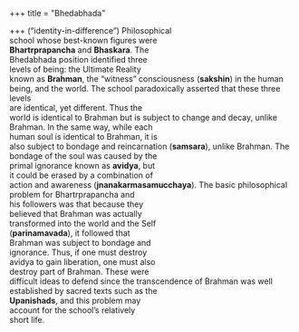+++
title = "Bhedabhada"

+++
(“identity-in-difference”) Philosophical  
school whose best-known figures were  
**Bhartrprapancha** and **Bhaskara**. The  
Bhedabhada position identified three  
levels of being: the Ultimate Reality  
known as **Brahman**, the “witness” consciousness (**sakshin**) in the human  
being, and the world. The school paradoxically asserted that these three levels  
are identical, yet different. Thus the  
world is identical to Brahman but is subject to change and decay, unlike  
Brahman. In the same way, while each  
human soul is identical to Brahman, it is  
also subject to bondage and reincarnation (**samsara**), unlike Brahman. The  
bondage of the soul was caused by the  
primal ignorance known as **avidya**, but  
it could be erased by a combination of  
action and awareness (**jnanakarmasamucchaya**). The basic philosophical problem for Bhartrprapancha and  
his followers was that because they  
believed that Brahman was actually  
transformed into the world and the Self  
(**parinamavada**), it followed that  
Brahman was subject to bondage and  
ignorance. Thus, if one must destroy  
avidya to gain liberation, one must also  
destroy part of Brahman. These were  
difficult ideas to defend since the transcendence of Brahman was well established by sacred texts such as the  
**Upanishads**, and this problem may  
account for the school’s relatively  
short life.